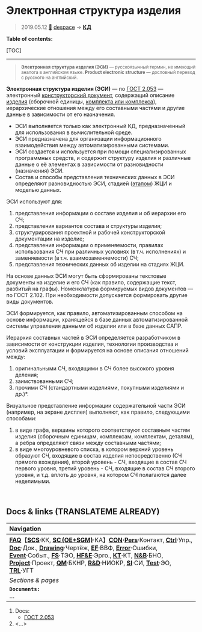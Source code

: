 # Электронная структура изделия
> 2019.05.12 [🚀](../index/index.md) [despace](index.md) → **[КД](doc.md)**

**Table of contents:**

[TOC]

---

> <small>**Электронная структура изделия (ЭСИ)** — русскоязычный термин, не имеющий аналога в английском языке. **Product electronic structure** — дословный перевод с русского на английский.</small>

**Электронная структура изделия (ЭСИ)** — по [ГОСТ 2.053](гост_2_053.md) — электронный [конструкторский документ](doc.md), содержащий описание [изделия](unit.md) (сборочной единицы, [комплекта или комплекса](scs.md)), иерархические отношения между его составными частями и другие данные в зависимости от его назначения.
   - ЭСИ выполняется только как электронный КД, предназначенный для использования в вычислительной среде.
   - ЭСИ предназначена для организации информационного взаимодействия между автоматизированными системами.
   - ЭСИ создается и используется при помощи специализированных программных средств, и содержит структуру изделия и различные данные о её элементах в зависимости от разновидности (назначения) ЭСИ.
   - Состав и способы представления технических данных в ЭСИ определяют разновидностью ЭСИ, стадией ([этапом](rnd.md)) ЖЦИ и моделью данных.

ЭСИ используют для:

   1. представления информации о составе изделия и об иерархии его СЧ;
   1. представления вариантов состава и структуры изделия;
   1. структурирования проектной и рабочей конструкторской документации на изделие;
   1. представления информации о применяемости, правилах использования СЧ при различных условиях (в т.ч. исполнениях) и заменяемости (в т.ч. взаимозаменяемости) СЧ;
   1. представления технических данных об изделии на стадиях ЖЦИ.

На основе данных ЭСИ могут быть сформированы текстовые документы на изделие и его СЧ (как правило, содержащие текст, разбитый на графы). Номенклатура формируемых видов документов — по ГОСТ 2.102. При необходимости допускается формировать другие виды документов.

ЭСИ формируется, как правило, автоматизированным способом на основе информации, хранящейся в базе данных автоматизированной системы управления данными об изделии или в базе данных САПР.

Иерархия составных частей в ЭСИ определяется разработчиком в зависимости от конструкции изделия, технологии производства и условий эксплуатации и формируется на основе описания отношений между:

   1. оригинальными СЧ, входящими в СЧ более высокого уровня деления;
   1. заимствованными СЧ;
   1. прочими СЧ (стандартными изделиями, покупными изделиями и др.)*.

Визуальное представление информации содержательной части ЭСИ (например, на экране дисплея) выполняют, как правило, следующими способами:

   1. в виде графа, вершины которого соответствуют составным частям изделия (сборочным единицам, комплексам, комплектам, деталям), а ребра определяют связи между составными частями;
   1. в виде многоуровневого списка, в котором верхний уровень образуют СЧ, входящие в состав изделия непосредственно (СЧ прямого вхождения), второй уровень - СЧ, входящие в состав СЧ первого уровня, третий уровень - СЧ, входящие в состав СЧ второго уровня, и т.д. вплоть до уровня, на котором СЧ полагаются далее неделимыми.



<p style="page-break-after:always"> </p>

## Docs & links (TRANSLATEME ALREADY)
|Navigation|
|:-|
|**[FAQ](faq.md)**【**[SCS](scs.md)**·КК, **[SC (OE+SGM)](sc.md)**·КА】**[CON](contact.md)·[Pers](person.md)**·Контакт, **[Ctrl](control.md)**·Упр., **[Doc](doc.md)**·Док., **[Drawing](drawing.md)**·Чертёж, **[EF](ef.md)**·ВВФ, **[Error](error.md)**·Ошибки, **[Event](event.md)**·Событ., **[FS](fs.md)**·ТЭО, **[HF&E](hfe.md)**·Эрго., **[KT](kt.md)**·КТ, **[N&B](nnb.md)**·БНО, **[Project](project.md)**·Проект, **[QM](qm.md)**·БКНР, **[R&D](rnd.md)**·НИОКР, **[SI](si.md)**·СИ, **[Test](test.md)**·ЭО, **[TRL](trl.md)**·УГТ|
|*Sections & pages*|
|**`Documents:`**<br> …|

   1. Docs:
      - [ГОСТ 2.053](гост_2_053.md)
   1. <…>
